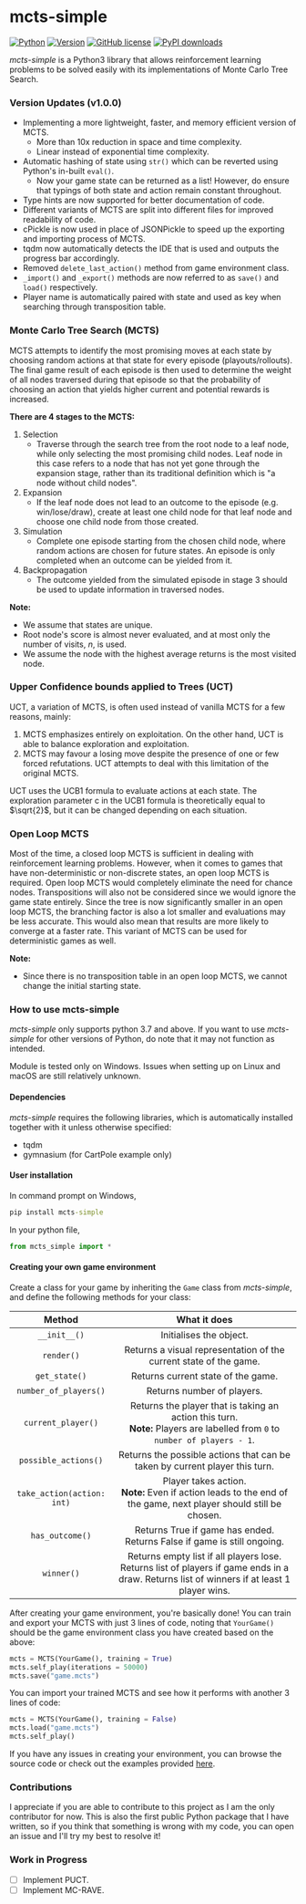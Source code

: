 # mcts-simple

[![Python](https://img.shields.io/pypi/pyversions/mcts-simple.svg?style=plastic)](https://badge.fury.io/py/mcts-simple) [![Version](https://img.shields.io/pypi/v/mcts-simple.svg?logo=pypi)](https://badge.fury.io/py/mcts-simple) [![GitHub license](https://img.shields.io/github/license/denselance/mcts-simple.svg)](https://github.com/DenseLance/mcts-simple/blob/main/LICENSE) [![PyPI downloads](https://img.shields.io/pypi/dm/mcts-simple.svg)](https://pypistats.org/packages/mcts-simple)

*mcts-simple* is a Python3 library that allows reinforcement learning problems to be solved easily with its implementations of Monte Carlo Tree Search.

### Version Updates (v1.0.0)

* Implementing a more lightweight, faster, and memory efficient version of MCTS.
  * More than 10x reduction in space and time complexity.
  * Linear instead of exponential time complexity.
* Automatic hashing of state using `str()` which can be reverted using Python's in-built `eval()`.
  * Now your game state can be returned as a list! However, do ensure that typings of both state and action remain constant throughout.
* Type hints are now supported for better documentation of code.
* Different variants of MCTS are split into different files for improved readability of code.
* cPickle is now used in place of JSONPickle to speed up the exporting and importing process of MCTS.
* tqdm now automatically detects the IDE that is used and outputs the progress bar accordingly.
* Removed `delete_last_action()` method from game environment class.
* `_import()` and `_export()` methods are now referred to as `save()` and `load()` respectively.
* Player name is automatically paired with state and used as key when searching through transposition table.

### Monte Carlo Tree Search (MCTS)

MCTS attempts to identify the most promising moves at each state by choosing random actions at that state for every episode (playouts/rollouts). The final game result of each episode is then used to determine the weight of all nodes traversed during that episode so that the probability of choosing an action that yields higher current and potential rewards is increased.

**There are 4 stages to the MCTS:**

1. Selection
    - Traverse through the search tree from the root node to a leaf node, while only selecting the most promising child nodes. Leaf node in this case refers to a node that has not yet gone through the expansion stage, rather than its traditional definition which is "a node without child nodes".
2. Expansion
    - If the leaf node does not lead to an outcome to the episode (e.g. win/lose/draw), create at least one child node for that leaf node and choose one child node from those created.
3. Simulation
    - Complete one episode starting from the chosen child node, where random actions are chosen for future states. An episode is only completed when an outcome can be yielded from it.
4. Backpropagation
    - The outcome yielded from the simulated episode in stage 3 should be used to update information in traversed nodes.

**Note:**

* We assume that states are unique.
* Root node's score is almost never evaluated, and at most only the number of visits, *n*, is used.
* We assume the node with the highest average returns is the most visited node.

### Upper Confidence bounds applied to Trees (UCT)

UCT, a variation of MCTS, is often used instead of vanilla MCTS for a few reasons, mainly:
1. MCTS emphasizes entirely on exploitation. On the other hand, UCT is able to balance exploration and exploitation.
2. MCTS may favour a losing move despite the presence of one or few forced refutations. UCT attempts to deal with this limitation of the original MCTS.

UCT uses the UCB1 formula to evaluate actions at each state. The exploration parameter c in the UCB1 formula is theoretically equal to $\sqrt{2}$, but it can be changed depending on each situation.

### Open Loop MCTS

Most of the time, a closed loop MCTS is sufficient in dealing with reinforcement learning problems. However, when it comes to games that have non-deterministic or non-discrete states, an open loop MCTS is required. Open loop MCTS would completely eliminate the need for chance nodes. Transpositions will also not be considered since we would ignore the game state entirely. Since the tree is now significantly smaller in an open loop MCTS, the branching factor is also a lot smaller and evaluations may be less accurate. This would also mean that results are more likely to converge at a faster rate. This variant of MCTS can be used for deterministic games as well.

**Note:**

* Since there is no transposition table in an open loop MCTS, we cannot change the initial starting state.

### How to use mcts-simple

*mcts-simple* only supports python 3.7 and above. If you want to use *mcts-simple* for other versions of Python, do note that it may not function as intended.

Module is tested only on Windows. Issues when setting up on Linux and macOS are still relatively unknown.

#### Dependencies

*mcts-simple* requires the following libraries, which is automatically installed together with it unless otherwise specified:

* tqdm
* gymnasium (for CartPole example only)

#### User installation

In command prompt on Windows,

```cmd
pip install mcts-simple
```

In your python file,

```python
from mcts_simple import *
```

#### Creating your own game environment

Create a class for your game by inheriting the `Game` class from *mcts-simple*, and define the following methods for your class:

|           Method           |                         What it does                         |
| :------------------------: | :----------------------------------------------------------: |
|        `__init__()`        |                   Initialises the object.                    |
|         `render()`         | Returns a visual representation of the current state of the game. |
|       `get_state()`        |              Returns current state of the game.              |
|   `number_of_players()`    |                  Returns number of players.                  |
|     `current_player()`     | Returns the player that is taking an action this turn.<br>**Note:** Players are labelled from `0` to `number of players - 1`. |
|    `possible_actions()`    | Returns the possible actions that can be taken by current player this turn. |
| `take_action(action: int)` | Player takes action.<br>**Note:** Even if action leads to the end of the game, next player should still be chosen. |
|      `has_outcome()`       | Returns True if game has ended. Returns False if game is still ongoing. |
|         `winner()`         | Returns empty list if all players lose. Returns list of players if game ends in a draw. Returns list of winners if at least 1 player wins. |

After creating your game environment, you're basically done! You can train and export your MCTS with just 3 lines of code, noting that `YourGame()` should be the game environment class you have created based on the above:

```python
mcts = MCTS(YourGame(), training = True)
mcts.self_play(iterations = 50000)
mcts.save("game.mcts")
```

You can import your trained MCTS and see how it performs with another 3 lines of code:

```python
mcts = MCTS(YourGame(), training = False)
mcts.load("game.mcts")
mcts.self_play()
```

If you have any issues in creating your environment, you can browse the source code or check out the examples provided <a href = "https://github.com/DenseLance/mcts-simple/tree/main/examples">here</a>.

### Contributions

I appreciate if you are able to contribute to this project as I am the only contributor for now. This is also the first public Python package that I have written, so if you think that something is wrong with my code, you can open an issue and I'll try my best to resolve it!

### Work in Progress

- [ ] Implement PUCT.
- [ ] Implement MC-RAVE.